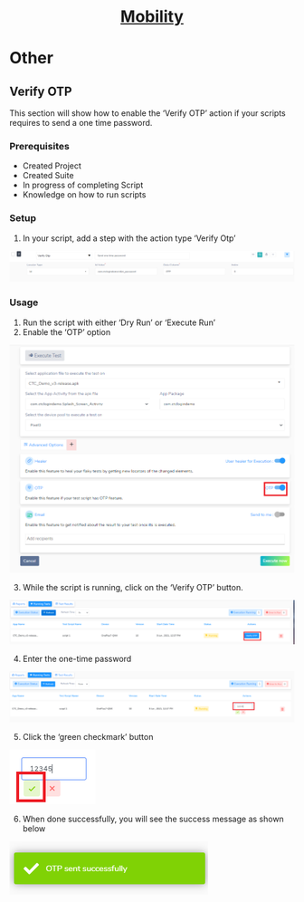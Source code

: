 <h1 style="text-align: center; text-decoration:underline; font-weight: bold;">Mobility</h1>

# Other 
## Verify OTP <!-- {docsify-ignore} --> 
This section will show how to enable the ‘Verify OTP’ action if your scripts requires to send a one time password.

### Prerequisites
- Created Project 
- Created Suite
- In progress of completing Script
- Knowledge on how to run scripts

### Setup

1. In your script, add a step with the action type ‘Verify Otp’

![Verify OTP 1](../../_media/_mobileimages/Verify_1.png)

### Usage

1. Run the script with either ‘Dry Run’ or ‘Execute Run’
2. Enable the ‘OTP’ option

![Verify OTP 2](../../_media/_mobileimages/Verify_2.png)

3. While the script is running, click on the ‘Verify OTP’ button. 

![Verify OTP 3](../../_media/_mobileimages/Verify_3.png)

4. Enter the one-time password

![Verify OTP 4](../../_media/_mobileimages/Verify_4.png)

5. Click the ‘green checkmark’ button

![Verify OTP 5](../../_media/_mobileimages/Verify_5.png)

6. When done successfully, you will see the success message as shown below

![Verify OTP 6](../../_media/_mobileimages/Verify_6.png)
